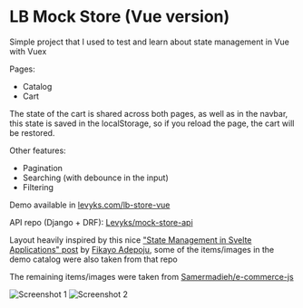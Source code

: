 # LB Mock Store (Vue version)

Simple project that I used to test and learn about state management in Vue with Vuex

Pages:
- Catalog
- Cart

The state of the cart is shared across both pages, as well as in the navbar, this state is saved in the localStorage, so if you reload the page, the cart will be restored.

Other features:
- Pagination
- Searching (with debounce in the input)
- Filtering

Demo available in [levyks.com/lb-store-vue](https://www.levyks.com/lb-store-vue)

API repo (Django + DRF): [Levyks/mock-store-api](https://github.com/Levyks/mock-store-api)

Layout heavily inspired by this nice ["State Management in Svelte Applications" post](https://auth0.com/blog/state-management-in-svelte-applications/) by [Fikayo Adepoju](https://github.com/coderonfleek), some of the items/images in the demo catalog were also taken from that repo

The remaining items/images were taken from [Samermadieh/e-commerce-js](https://github.com/Samermadieh/e-commerce-js)

![Screenshot 1](https://i.imgur.com/TSTW8Ry.png)
![Screenshot 2](https://i.imgur.com/AcSXxAr.png)

